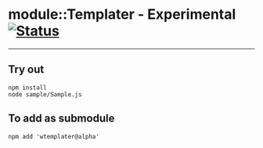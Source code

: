 
# module::Templater - Experimental [![Status](https://github.com/Wandalen/wTemplater/workflows/Test/badge.svg)](https://github.com/Wandalen/wTemplater/actions?query=workflow%3ATest)

___

## Try out
```
npm install
node sample/Sample.js
```

## To add as submodule
```
npm add 'wtemplater@alpha'
```

